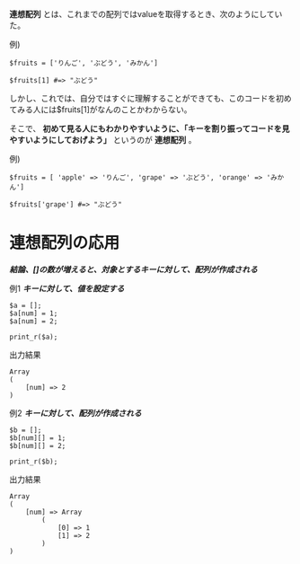 **連想配列** とは、これまでの配列ではvalueを取得するとき、次のようにしていた。

例)

```
$fruits = ['りんご', 'ぶどう', 'みかん']

$fruits[1] #=> "ぶどう"
```

しかし、これでは、自分ではすぐに理解することができても、このコードを初めてみる人には$fruits[1]がなんのことかわからない。

そこで、 **初めて見る人にもわかりやすいように、「キーを割り振ってコードを見やすいようにしておげよう」** というのが **連想配列** 。

例)

```
$fruits = [ 'apple' => 'りんご', 'grape' => 'ぶどう', 'orange' => 'みかん']

$fruits['grape'] #=> "ぶどう"
```

# 連想配列の応用

***結論、[]の数が増えると、対象とするキーに対して、配列が作成される***

例1 ***キーに対して、値を設定する***

```
$a = [];
$a[num] = 1;
$a[num] = 2;

print_r($a);
```

出力結果

```
Array
(
    [num] => 2
)
```

例2 ***キーに対して、配列が作成される***

```
$b = [];
$b[num][] = 1;
$b[num][] = 2;

print_r($b);
```

出力結果

```
Array
(
    [num] => Array
        (
            [0] => 1
            [1] => 2
        )
)
```
